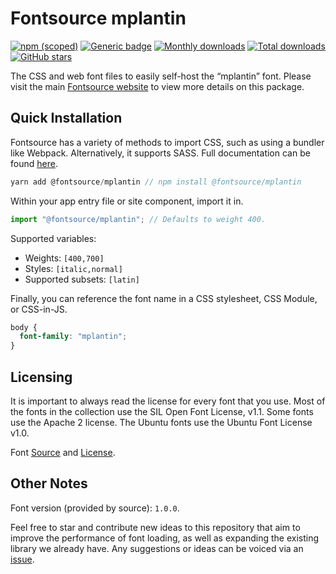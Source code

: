 # Fontsource mplantin

[![npm (scoped)](https://img.shields.io/npm/v/@fontsource/mplantin?color=brightgreen)](https://www.npmjs.com/package/@fontsource/mplantin) [![Generic badge](https://img.shields.io/badge/fontsource-passing-brightgreen)](https://github.com/fontsource/fontsource) [![Monthly downloads](https://badgen.net/npm/dm/@fontsource/mplantin)](https://github.com/fontsource/fontsource) [![Total downloads](https://badgen.net/npm/dt/@fontsource/mplantin)](https://github.com/fontsource/fontsource) [![GitHub stars](https://img.shields.io/github/stars/fontsource/fontsource.svg?style=social&label=Star)](https://github.com/fontsource/fontsource/stargazers)

The CSS and web font files to easily self-host the “mplantin” font. Please visit the main [Fontsource website](https://fontsource.org/fonts/mplantin) to view more details on this package.

## Quick Installation

Fontsource has a variety of methods to import CSS, such as using a bundler like Webpack. Alternatively, it supports SASS. Full documentation can be found [here](https://fontsource.org/docs/introduction).

```javascript
yarn add @fontsource/mplantin // npm install @fontsource/mplantin
```

Within your app entry file or site component, import it in.

```javascript
import "@fontsource/mplantin"; // Defaults to weight 400.
```

Supported variables:

- Weights: `[400,700]`
- Styles: `[italic,normal]`
- Supported subsets: `[latin]`

Finally, you can reference the font name in a CSS stylesheet, CSS Module, or CSS-in-JS.

```css
body {
  font-family: "mplantin";
}
```



## Licensing

It is important to always read the license for every font that you use.
Most of the fonts in the collection use the SIL Open Font License, v1.1. Some fonts use the Apache 2 license. The Ubuntu fonts use the Ubuntu Font License v1.0.

Font [Source]() and [License]().

## Other Notes

Font version (provided by source): `1.0.0`.

Feel free to star and contribute new ideas to this repository that aim to improve the performance of font loading, as well as expanding the existing library we already have. Any suggestions or ideas can be voiced via an [issue](https://github.com/fontsource/fontsource/issues).
